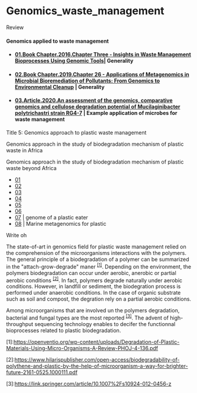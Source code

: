 # Genomics_waste_management
Review


#### Genomics applied to waste management


- #### [01.Book Chapter.2016.Chapter Three - Insights in Waste Management Bioprocesses Using Genomic Tools](https://www.sciencedirect.com/science/article/pii/S0065216416301113?via%3Dihub)| Generality


- #### [02.Book Chapter.2019.Chapter 26 - Applications of Metagenomics in Microbial Bioremediation of Pollutants: From Genomics to Environmental Cleanup](https://www.sciencedirect.com/science/article/pii/B9780128148495000265) | Generality


- #### [03.Article.2020.An assessment of the genomics, comparative genomics and cellulose degradation potential of Mucilaginibacter polytrichastri strain RG4-7](https://www.sciencedirect.com/science/article/pii/S0960852419316190) | Example application of microbes for waste management


Title 5: Genomics approach to plastic waste management 

Genomics approach in the study of biodegradation mechanism of plastic waste in Africa

Genomics approach in the study of biodegradation mechanism of plastic waste beyond Africa

- [01](https://openventio.org/wp-content/uploads/Degradation-of-Plastic-Materials-Using-Micro-Organisms-A-Review-PHOJ-4-136.pdf)
- [02](https://www.nature.com/articles/s41598-019-41448-y)
- [03](https://www.ncbi.nlm.nih.gov/pmc/articles/PMC6859810/pdf/baz119.pdf)
- [04](https://applbiolchem.springeropen.com/articles/10.1186/s13765-020-00511-3)
- [05](https://pubs.rsc.org/en/content/articlelanding/2020/gc/d0gc01647k#!divAbstract)
- [06](https://www.frontiersin.org/articles/10.3389/fmicb.2020.00442/full)
- [07](https://www.mdpi.com/2076-2607/7/10/379) | genome of a plastic eater
- [08](https://www.sciencedirect.com/science/article/pii/S0025326X19308896) | Marine metagenomics for plastic 


Write oh

The state-of-art in genomics field for plastic waste management relied on the comprehension of the microorganisms interactions with the polymers. The general principle of a biodegradation of a polymer can be summarized in the "attach-grow-degrade" maner <sup>[[1]]()</sup>. Depending on the environment, the polymers biodegradation can occur under aerobic, anerobic or partial aerobic conditions <sup>[[2]]()</sup>. In fact, polymers degrade naturally under aerobic conditions. However, in landfill or sediment, the biodegration process is performed under anaerobic conditions. In the case of organic substrate such as soil and compost, the degration rely on a partial aerobic conditions.


Among microorganisms that are involved un the polymers degradation, bacterial and fungal types are the most reported <sup>[[3]]()</sup>. The advent of high-throughput sequencing technology enables to decifer the functionnal bioprocesses related to plastic biodegradation.



<a name=''>[1]</a>:https://openventio.org/wp-content/uploads/Degradation-of-Plastic-Materials-Using-Micro-Organisms-A-Review-PHOJ-4-136.pdf

<a name=''>[2]</a>:https://www.hilarispublisher.com/open-access/biodegradability-of-polythene-and-plastic-by-the-help-of-microorganism-a-way-for-brighter-future-2161-0525.1000111.pdf

<a name=''>[3]</a>:https://link.springer.com/article/10.1007%2Fs10924-012-0456-z








